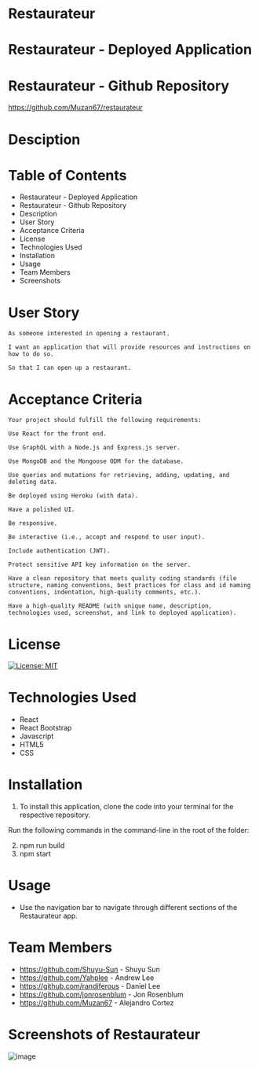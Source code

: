# Restaurateur

# Restaurateur - Deployed Application

# Restaurateur - Github Repository

https://github.com/Muzan67/restaurateur

# Desciption

# Table of Contents

- Restaurateur - Deployed Application
- Restaurateur - Github Repository
- Description
- User Story
- Acceptance Criteria
- License
- Technologies Used
- Installation
- Usage
- Team Members
- Screenshots

# User Story

```
As someone interested in opening a restaurant.

I want an application that will provide resources and instructions on how to do so.

So that I can open up a restaurant.

```

# Acceptance Criteria

```
Your project should fulfill the following requirements:

Use React for the front end.

Use GraphQL with a Node.js and Express.js server.

Use MongoDB and the Mongoose ODM for the database.

Use queries and mutations for retrieving, adding, updating, and deleting data.

Be deployed using Heroku (with data).

Have a polished UI.

Be responsive.

Be interactive (i.e., accept and respond to user input).

Include authentication (JWT).

Protect sensitive API key information on the server.

Have a clean repository that meets quality coding standards (file structure, naming conventions, best practices for class and id naming conventions, indentation, high-quality comments, etc.).

Have a high-quality README (with unique name, description, technologies used, screenshot, and link to deployed application).

```

# License

[![License: MIT](https://img.shields.io/badge/License-MIT-yellow.svg)](https://opensource.org/licenses/MIT)

# Technologies Used

- React
- React Bootstrap
- Javascript
- HTML5
- CSS

# Installation

1. To install this application, clone the code into your terminal for the respective repository.

Run the following commands in the command-line in the root of the folder:

2. npm run build
3. npm start

# Usage

- Use the navigation bar to navigate through different sections of the Restaurateur app.

# Team Members

- https://github.com/Shuyu-Sun - Shuyu Sun
- https://github.com/Yahplee - Andrew Lee
- https://github.com/randiferous - Daniel Lee
- https://github.com/jonrosenblum - Jon Rosenblum
- https://github.com/Muzan67 - Alejandro Cortez

# Screenshots of Restaurateur

![image](https://user-images.githubusercontent.com/102841726/189712818-dfce83af-1a55-4373-be02-5c47ea99fd27.png)
